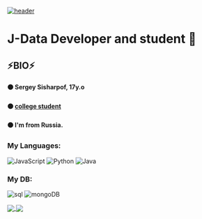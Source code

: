 [![header](https://github.com/AquaDll/AquaDll/blob/main/assets/header.jpg.png)](https://vk.com/d3c0dik)

# J-Data Developer and student 👋

## ⚡BIO⚡

#### ⚫ Sergey Sisharpof, 17y.o 
#### ⚫ [college student](https://www.mirea.ru/about/the-structure-of-the-university/educational-scientific-structural-unit/the-faculty-of-secondary-vocational-education/)
#### ⚫ I'm from Russia.

### My Languages:
![JavaScript](https://img.shields.io/badge/-JavaScript-090909?style=for-the-badge&logo=javascript) 
![Python](https://img.shields.io/badge/-Python-090909?style=for-the-badge&logo=Python) 
![Java](https://img.shields.io/badge/-Java-090909?style=for-the-badge&logo=Java&logoColor=FF9933)

### My DB:
![sql](https://img.shields.io/badge/-SQL-090909?style=for-the-badge&logo=mysql&logoColor=00648B) ![mongoDB](https://img.shields.io/badge/-mongobd-090909?style=for-the-badge&logo=MongoDB&logoColor=#7CFC00)

<a href="https://vk.com/d3c0dik">
  <img align="center" src="https://github-readme-stats.vercel.app/api?username=AquaDll&show_icons=true&theme=&show_icons=true"/>
</a>
<a href="https://vk.com/d3c0dik">
  <img align="center" src="https://github-readme-stats.vercel.app/api/top-langs/?username=AquaDll&layout=compact"/>
</a>
